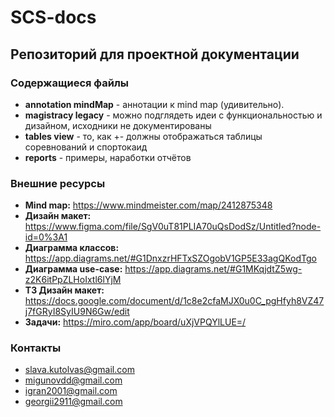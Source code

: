 # SCS-docs

## Репозиторий для проектной документации

### Содержащиеся файлы

+ **annotation mindMap** - аннотации к mind map (удивительно).
+ **magistracy legacy** - можно подглядеть идеи с функциональностью и дизайном, исходники не документированы
+ **tables view** - то, как +- должны отображаться таблицы соревнований и спортокаид
+ **reports** - примеры, наработки отчётов

### Внешние ресурсы

+ **Mind map:** https://www.mindmeister.com/map/2412875348
+ **Дизайн макет:** https://www.figma.com/file/SgV0uT81PLIA70uQsDodSz/Untitled?node-id=0%3A1
+ **Диаграмма классов:** https://app.diagrams.net/#G1DnxzrHFTxSZOgobV1GP5E33agQKodTgo
+ **Диаграмма use-case:** https://app.diagrams.net/#G1MKqjdtZ5wg-z2K6itPpZLHoIxtl6lYjM
+ **ТЗ Дизайн макет:** https://docs.google.com/document/d/1c8e2cfaMJX0u0C_pgHfyh8VZ47j7fGRyI8SyIU9N6Gw/edit
+ **Задачи:** https://miro.com/app/board/uXjVPQYlLUE=/

### Контакты

+ slava.kutolvas@gmail.com
+ migunovdd@gmail.com
+ igran2001@gmail.com
+ georgii2911@gmail.com

